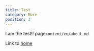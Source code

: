 ```yaml
---
title: Test
category: More
position: 3
---
```


I am the test!! page<code>content/en/about.md</code>

Link to [home](/)

<testo></testo>
